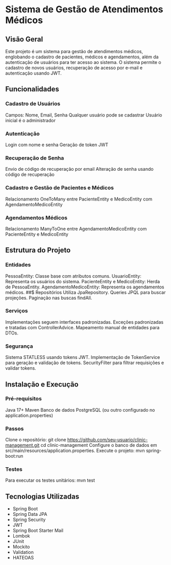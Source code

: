# Sistema de Gestão de Atendimentos Médicos
## Visão Geral
Este projeto é um sistema para gestão de atendimentos médicos, englobando o cadastro de pacientes, médicos e agendamentos, além da autenticação de usuários para ter acesso ao sistema. O sistema permite o cadastro de novos usuários, recuperação de acesso por e-mail e autenticação usando JWT.

## Funcionalidades
### Cadastro de Usuários
Campos: Nome, Email, Senha
Qualquer usuário pode se cadastrar
Usuário inicial é o administrador

### Autenticação
Login com nome e senha
Geração de token JWT

### Recuperação de Senha
Envio de código de recuperação por email
Alteração de senha usando código de recuperação

### Cadastro e Gestão de Pacientes e Médicos
Relacionamento OneToMany entre PacienteEntity e MedicoEntity com AgendamentoMedicoEntity

### Agendamentos Médicos
Relacionamento ManyToOne entre AgendamentoMedicoEntity com PacienteEntity e MedicoEntity

## Estrutura do Projeto
### Entidades
PessoaEntity: Classe base com atributos comuns.
UsuarioEntity: Representa os usuários do sistema.
PacienteEntity e MedicoEntity: Herda de PessoaEntity.
AgendamentoMedicoEntity: Representa os agendamentos médicos.
##$ Repositórios
Utiliza JpaRepository.
Queries JPQL para buscar projeções.
Paginação nas buscas findAll.
### Serviços
Implementações seguem interfaces padronizadas.
Exceções padronizadas e tratadas com ControllerAdvice.
Mapeamento manual de entidades para DTOs.
### Segurança
Sistema STATLESS usando tokens JWT.
Implementação de TokenService para geração e validação de tokens.
SecurityFilter para filtrar requisições e validar tokens.

## Instalação e Execução
### Pré-requisitos
Java 17+
Maven
Banco de dados PostgreSQL (ou outro configurado no application.properties)

### Passos
Clone o repositório:
git clone https://github.com/seu-usuario/clinic-management.git
cd clinic-management
Configure o banco de dados em src/main/resources/application.properties.
Execute o projeto:
mvn spring-boot:run

### Testes
Para executar os testes unitários:
mvn test

## Tecnologias Utilizadas
- Spring Boot
- Spring Data JPA
- Spring Security
- JWT
- Spring Boot Starter Mail
- Lombok
- JUnit
- Mockito
- Validation
- HATEOAS
